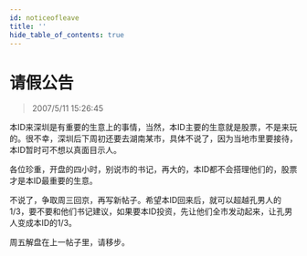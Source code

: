 ```yaml
---
id: noticeofleave
title: ''
hide_table_of_contents: true
---
```


# 请假公告

> 2007/5/11 15:26:45

<div style={{color: '#FF0000', fontWeight: 'bold', fontSize: '16px', lineHeight: '180%'}}>

本ID来深圳是有重要的生意上的事情，当然，本ID主要的生意就是股票，不是来玩的。很不幸，深圳后下周初还要去湖南某市，具体不说了，因为当地市里要接待，本ID暂时可不想以真面目示人。
 
各位珍重，开盘的四小时，别说市的书记，再大的，本ID都不会搭理他们的，股票才是本ID最重要的生意。
 
不说了，争取周三回京，再写新帖子。希望本ID回来后，就可以超越孔男人的1/3，要不要和他们书记建议，如果要本ID投资，先让他们全市发动起来，让孔男人变成本ID的1/3。
 
周五解盘在上一帖子里，请移步。
</div>